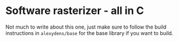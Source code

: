 # Software rasterizer - all in C
Not much to write about this one, just make sure to follow the build
instructions in `alexydens/base` for the base library if you want to build.
